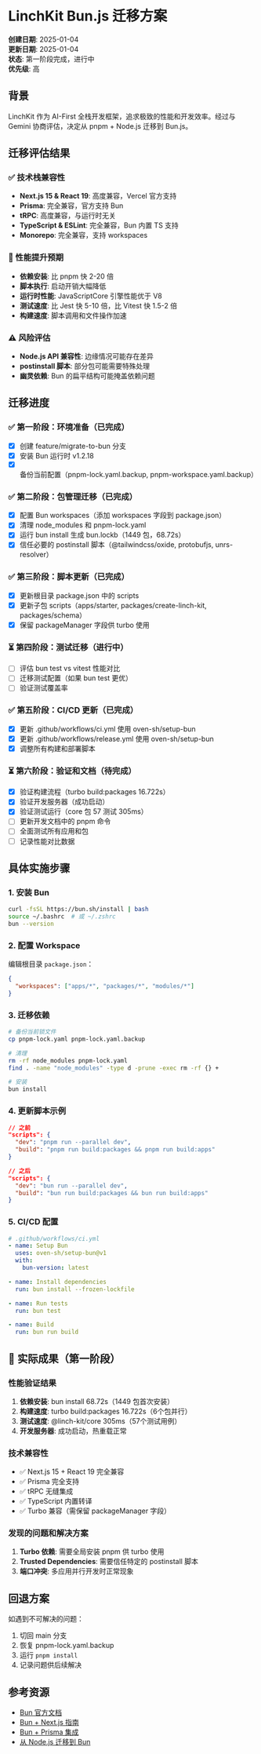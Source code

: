 # LinchKit Bun.js 迁移方案

**创建日期**: 2025-01-04  
**更新日期**: 2025-01-04  
**状态**: 第一阶段完成，进行中  
**优先级**: 高

## 背景

LinchKit 作为 AI-First 全栈开发框架，追求极致的性能和开发效率。经过与 Gemini 协商评估，决定从 pnpm + Node.js 迁移到 Bun.js。

## 迁移评估结果

### ✅ 技术栈兼容性
- **Next.js 15 & React 19**: 高度兼容，Vercel 官方支持
- **Prisma**: 完全兼容，官方支持 Bun
- **tRPC**: 高度兼容，与运行时无关
- **TypeScript & ESLint**: 完全兼容，Bun 内置 TS 支持
- **Monorepo**: 完全兼容，支持 workspaces

### 🚀 性能提升预期
- **依赖安装**: 比 pnpm 快 2-20 倍
- **脚本执行**: 启动开销大幅降低
- **运行时性能**: JavaScriptCore 引擎性能优于 V8
- **测试速度**: 比 Jest 快 5-10 倍，比 Vitest 快 1.5-2 倍
- **构建速度**: 脚本调用和文件操作加速

### ⚠️ 风险评估
- **Node.js API 兼容性**: 边缘情况可能存在差异
- **postinstall 脚本**: 部分包可能需要特殊处理
- **幽灵依赖**: Bun 的扁平结构可能掩盖依赖问题

## 迁移进度

### ✅ 第一阶段：环境准备（已完成）
- [x] 创建 feature/migrate-to-bun 分支
- [x] 安装 Bun 运行时 v1.2.18
- [x] 备份当前配置（pnpm-lock.yaml.backup, pnpm-workspace.yaml.backup）

### ✅ 第二阶段：包管理迁移（已完成）
- [x] 配置 Bun workspaces（添加 workspaces 字段到 package.json）
- [x] 清理 node_modules 和 pnpm-lock.yaml
- [x] 运行 bun install 生成 bun.lockb（1449 包，68.72s）
- [x] 信任必要的 postinstall 脚本（@tailwindcss/oxide, protobufjs, unrs-resolver）

### ✅ 第三阶段：脚本更新（已完成）
- [x] 更新根目录 package.json 中的 scripts
- [x] 更新子包 scripts（apps/starter, packages/create-linch-kit, packages/schema）
- [x] 保留 packageManager 字段供 turbo 使用

### ⏳ 第四阶段：测试迁移（进行中）
- [ ] 评估 bun test vs vitest 性能对比
- [ ] 迁移测试配置（如果 bun test 更优）
- [ ] 验证测试覆盖率

### ✅ 第五阶段：CI/CD 更新（已完成）
- [x] 更新 .github/workflows/ci.yml 使用 oven-sh/setup-bun
- [x] 更新 .github/workflows/release.yml 使用 oven-sh/setup-bun
- [x] 调整所有构建和部署脚本

### ⏳ 第六阶段：验证和文档（待完成）
- [x] 验证构建流程（turbo build:packages 16.722s）
- [x] 验证开发服务器（成功启动）
- [x] 验证测试运行（core 包 57 测试 305ms）
- [ ] 更新开发文档中的 pnpm 命令
- [ ] 全面测试所有应用和包
- [ ] 记录性能对比数据

## 具体实施步骤

### 1. 安装 Bun
```bash
curl -fsSL https://bun.sh/install | bash
source ~/.bashrc  # 或 ~/.zshrc
bun --version
```

### 2. 配置 Workspace
编辑根目录 `package.json`：
```json
{
  "workspaces": ["apps/*", "packages/*", "modules/*"]
}
```

### 3. 迁移依赖
```bash
# 备份当前锁文件
cp pnpm-lock.yaml pnpm-lock.yaml.backup

# 清理
rm -rf node_modules pnpm-lock.yaml
find . -name "node_modules" -type d -prune -exec rm -rf {} +

# 安装
bun install
```

### 4. 更新脚本示例
```json
// 之前
"scripts": {
  "dev": "pnpm run --parallel dev",
  "build": "pnpm run build:packages && pnpm run build:apps"
}

// 之后
"scripts": {
  "dev": "bun run --parallel dev",
  "build": "bun run build:packages && bun run build:apps"
}
```

### 5. CI/CD 配置
```yaml
# .github/workflows/ci.yml
- name: Setup Bun
  uses: oven-sh/setup-bun@v1
  with:
    bun-version: latest

- name: Install dependencies
  run: bun install --frozen-lockfile

- name: Run tests
  run: bun test

- name: Build
  run: bun run build
```

## 🎯 实际成果（第一阶段）

### 性能验证结果
1. **依赖安装**: bun install 68.72s（1449 包首次安装）
2. **构建速度**: turbo build:packages 16.722s（6个包并行）
3. **测试速度**: @linch-kit/core 305ms（57个测试用例）
4. **开发服务器**: 成功启动，热重载正常

### 技术兼容性
- ✅ Next.js 15 + React 19 完全兼容
- ✅ Prisma 完全支持
- ✅ tRPC 无缝集成
- ✅ TypeScript 内置转译
- ✅ Turbo 兼容（需保留 packageManager 字段）

### 发现的问题和解决方案
1. **Turbo 依赖**: 需要全局安装 pnpm 供 turbo 使用
2. **Trusted Dependencies**: 需要信任特定的 postinstall 脚本
3. **端口冲突**: 多应用并行开发时正常现象

## 回退方案

如遇到不可解决的问题：
1. 切回 main 分支
2. 恢复 pnpm-lock.yaml.backup
3. 运行 `pnpm install`
4. 记录问题供后续解决

## 参考资源

- [Bun 官方文档](https://bun.sh/docs)
- [Bun + Next.js 指南](https://bun.sh/guides/ecosystem/nextjs)
- [Bun + Prisma 集成](https://bun.sh/guides/ecosystem/prisma)
- [从 Node.js 迁移到 Bun](https://bun.sh/docs/runtime/nodejs-apis)